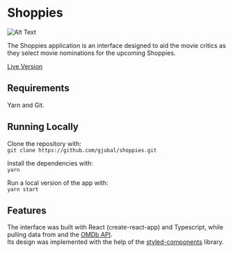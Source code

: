 # Shoppies

![Alt Text](https://media.giphy.com/media/TG7jUjEcwP5fWAqfAA/giphy.gif)

The Shoppies application is an interface designed to aid the movie
critics as they select movie nominations for the upcoming Shoppies.

[Live Version](https://shoppies-fall.netlify.app)

## Requirements

Yarn and Git.

## Running Locally

Clone the repository with:\
`git clone https://github.com/gjubal/shoppies.git`

Install the dependencies with:\
`yarn`

Run a local version of the app with:\
`yarn start`

## Features

The interface was built with React (create-react-app) and Typescript, while pulling data from and the [OMDb API](https://www.omdbapi.com/).\
Its design was implemented with the help of the [styled-components](https://styled-components.com/) library.



